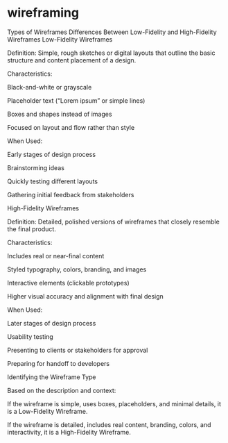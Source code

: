 # wireframing
Types of Wireframes
Differences Between Low-Fidelity and High-Fidelity Wireframes
Low-Fidelity Wireframes

Definition: Simple, rough sketches or digital layouts that outline the basic structure and content placement of a design.

Characteristics:

Black-and-white or grayscale

Placeholder text (“Lorem ipsum” or simple lines)

Boxes and shapes instead of images

Focused on layout and flow rather than style

When Used:

Early stages of design process

Brainstorming ideas

Quickly testing different layouts

Gathering initial feedback from stakeholders

High-Fidelity Wireframes

Definition: Detailed, polished versions of wireframes that closely resemble the final product.

Characteristics:

Includes real or near-final content

Styled typography, colors, branding, and images

Interactive elements (clickable prototypes)

Higher visual accuracy and alignment with final design

When Used:

Later stages of design process

Usability testing

Presenting to clients or stakeholders for approval

Preparing for handoff to developers

Identifying the Wireframe Type

Based on the description and context:

If the wireframe is simple, uses boxes, placeholders, and minimal details, it is a Low-Fidelity Wireframe.

If the wireframe is detailed, includes real content, branding, colors, and interactivity, it is a High-Fidelity Wireframe.
